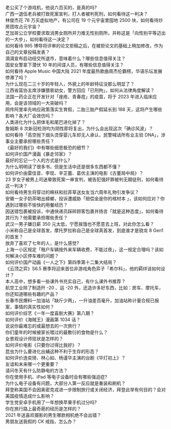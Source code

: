 老公买了个游戏机，他说六百买的，是真的吗?  
广西一退伍老兵被打致死案宣判，打人者被判死刑，如何看待这一判决？  
林俊杰花 78 万买虚拟地产，有公司在 19 个元宇宙里囤地 2500 块，如何看待炒房团攻占元宇宙？  
芝加哥公立学校要求取消男女厕所并力推无性别厕所，并称这是「向性别平等迈出的一大步」，如何看待这一决定？  
如何看待 985 博导将评审的论文拒稿之后，在被拒论文的基础上稍加修改，作为自己的文章投稿发表？  
滴滴宣布启动纽交所退市，意味着什么？哪些信息值得关注？  
国安女警拿下潜伏 10 年的间谍人员，有哪些信息值得关注？  
如何看待 Apple Music 中国大陆 2021 年度最热歌曲周杰伦霸榜，华语乐坛发展停滞了吗？  
为什么现在二三十岁的年轻人，外貌上的年龄特征没那么明显了？  
江西省篮协主席涉嫌猥亵幼女，警方回应「已刑拘」，如何从法律角度解读？  
法国一药企正在开发针对「痤疮、青春痘」的疫苗，将于 2023 年进入临床应用，会是该领域的一大突破吗？  
网传阿里率先响应政策落实生育假，二胎三胎产假延长到 188 天，这将产生哪些影响？各大厂会效仿吗？  
人类进化为什么把体毛和尾巴进化掉了？  
詹姆斯 8 次新冠检测均为阴性即将复出，为什么会出现这次「确诊风波」？  
如何看待「高空抛下烟头烫穿婴儿车却无人承认，民警喊话所有业主验 DNA」，涉事业主要承担哪些责任？  
《最好的我们》中有哪些细思极恐的细节？  
如何评价国产漫画《暴走邻家》？  
最好的忘记一个人的方式是什么?  
为什么明明读了很多书，但是生活中还是很多东西都不懂？  
如何评价由雷佳音、李现、辛芷蕾、葛优主演的电影《古董局中局》？  
23 岁女子被男上司迷晕致死案一审宣判，被告犯强奸罪被判无期徒刑，如何看待这一判决？  
如何看待男生将穿过的棉袄和拉菲草送女友当六周年礼物引发争议？  
安徽一女子奶茶喝出蟑螂，投诉遭威胁「赔偿金是你的棺材本 」，该如何应对？你遇到过哪些不愉快的用餐经历？  
因送错包裹被投诉，中通快递员踩碎顾客包裹并扬言「就是这种态度」，如何看待其行为？他需要承担哪些责任？  
武汉一男子嫌日薪 350 元太低，宁愿挨饿也不愿意去上班，对此你怎么看？  
小米称自己是全球首发，摩托罗拉称自己是全球真首发，到底谁才是骁龙 8 Gen1 的首发？  
放弃了喜欢了七年的人，是什么感觉?  
上海一小区规定「租户车辆按外来车辆收费，不能过夜」，这一规定合理吗？该如何解决小区停车难的问题？  
如何评价国产动画《一人之下》第四季第十二集大结局？  
《云顶之弈》S6.5 赛季将迎来首位非游戏角色弈子「希尔科」，他的羁绊该如何设计？  
本人高中，想多看一些课外书充实自己，有什么课外书推荐？  
航空工业除了制造歼 -20 、运 -20 外，还造许多好东西，比如：房车、摩托车，你还知道哪些有趣的产品？  
长春市民爆料一加油站「缺斤少两」，一升油差百毫升，加油站称计量合规已报案，事情的真实性如何？  
如何评价综艺《一年一度喜剧大赛》第八期？  
如何评价《海贼王》漫画第 1034 话？  
说说你最难忘的或最想去的一次旅行？  
你们童年的时候被家长喂过的最敷衍的食物是什么？  
女景观设计师现状是怎样的？  
如何评价电影《只要你过得比我好》？  
昆虫为什么要进化出蛹这种不利于生存的形态？  
如何评价连奕琦、林心如、杨谨华主演的台剧《华灯初上》？  
友谊和未来哪一个更重要？  
请问冬天有什么防静电的方法？  
你在使用手机、iPad 等电子设备时会有哪些强迫症?  
为什么电子设备有问题，大部分人第一反应就是重装和刷机？  
拜登称美国不会因奥密克戎进一步限制旅行或关闭经济，拜登此举有何目的？会对美国疫情造成什么影响？  
学生党安卓手机用了一年想换苹果手机过分吗?  
你在旅行路上最奇葩的经历是怎样的？  
2021 年送喜欢摄影的男生哪款相机绝不会出错？  
男朋友送我假的 CK 戒指，怎么办？  
